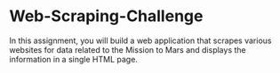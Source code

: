 # Web-Scraping-Challenge
In this assignment, you will build a web application that scrapes various websites for data related to the Mission to Mars and displays the information in a single HTML page. 
